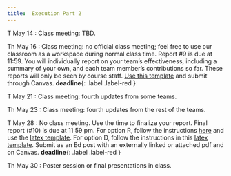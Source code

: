 ```yaml
---
title:  Execution Part 2
---
```


T May 14
: Class meeting: TBD.

Th May 16
: Class meeting:  no official class meeting; feel free to use our classroom as a workspace during normal class time.  Report #9 is due at 11:59.  You will individually report on your team’s effectiveness, including a summary of your own, and each team member’s contributions so far.  These reports will only be seen by course staff.  [Use this template](https://www.overleaf.com/project/605b7f5609565b2be481d114) and submit through Canvas.  **deadline**{: .label .label-red }

T May 21
: Class meeting: fourth updates from some teams.   

Th May 23
: Class meeting:  fourth updates from the rest of the teams.

T May 28
: No class meeting.  Use the time to finalize your report.  Final report (#10) is due at 11:59 pm.  For option R, follow the instructions [here](../assets/docs/project-R-481N.pdf) and use the [latex template](../assets/templates/project-R-481N.tgz).   For option D, follow the instructions in this [latex template](../assets/templates/project-D-481N.tgz).   Submit as an Ed post with an externally linked or attached pdf and on Canvas. **deadline**{: .label .label-red }

Th May 30
:  Poster session or final presentations in class.
